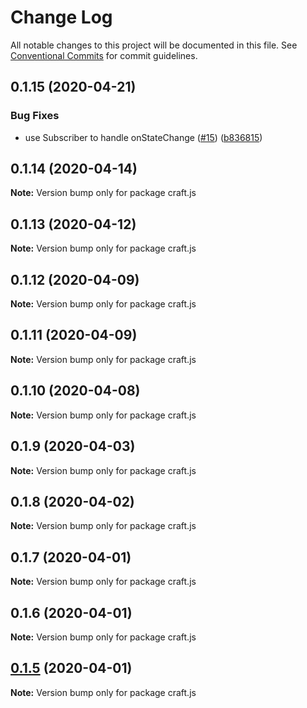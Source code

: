 # Change Log

All notable changes to this project will be documented in this file.
See [Conventional Commits](https://conventionalcommits.org) for commit guidelines.

## 0.1.15 (2020-04-21)


### Bug Fixes

* use Subscriber to handle onStateChange ([#15](https://github.com/candulabs/craft.js/issues/15)) ([b836815](https://github.com/candulabs/craft.js/commit/b8368158b8032cfb61e36c344804ce176e3c88f1))





## 0.1.14 (2020-04-14)

**Note:** Version bump only for package craft.js





## 0.1.13 (2020-04-12)

**Note:** Version bump only for package craft.js





## 0.1.12 (2020-04-09)

**Note:** Version bump only for package craft.js





## 0.1.11 (2020-04-09)

**Note:** Version bump only for package craft.js





## 0.1.10 (2020-04-08)

**Note:** Version bump only for package craft.js





## 0.1.9 (2020-04-03)

**Note:** Version bump only for package craft.js





## 0.1.8 (2020-04-02)

**Note:** Version bump only for package craft.js





## 0.1.7 (2020-04-01)

**Note:** Version bump only for package craft.js





## 0.1.6 (2020-04-01)

**Note:** Version bump only for package craft.js





## [0.1.5](https://github.com/candulabs/craft.js/compare/v0.1.0-beta.3...v0.1.5) (2020-04-01)

**Note:** Version bump only for package craft.js
